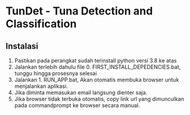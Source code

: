# TunDet - Tuna Detection and Classification

## Instalasi

1. Pastikan pada perangkat sudah terinstall python versi 3.8 ke atas
2. Jalankan terlebih dahulu file 0. FIRST_INSTALL_DEPEDENCIES.bat, tunggu hingga prosesnya selesai
3. Jalankan 1. RUN_APP.bat, Akan otomatis membuka browser untuk menjalankan aplikasi.
4. Jika diminta memasukan email langsung dienter saja.
5. Jika browser tidak terbuka otomatis, copy link url yang dimunculkan pada commandprompt ke browser secara manual.
